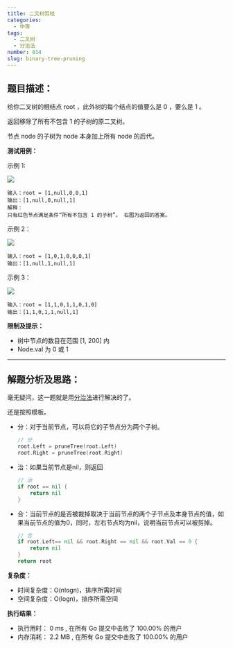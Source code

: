 ```yaml
---
title: 二叉树剪枝
categories:
  - 中等
tags:
  - 二叉树
  - 分治法
number: 814
slug: binary-tree-pruning
---
```



## 题目描述：

给你二叉树的根结点 root ，此外树的每个结点的值要么是 0 ，要么是 1 。

返回移除了所有不包含 1 的子树的原二叉树。

节点 node 的子树为 node 本身加上所有 node 的后代。

**测试用例：**

示例 1:

![](/img/leetcode/814二叉树剪枝/1028_2.png)
```
输入：root = [1,null,0,0,1]
输出：[1,null,0,null,1]
解释：
只有红色节点满足条件“所有不包含 1 的子树”。 右图为返回的答案。
```

示例 2：

![](/img/leetcode/814二叉树剪枝/1028_1.png) 
```
输入：root = [1,0,1,0,0,0,1]
输出：[1,null,1,null,1]
```

示例 3：

![](/img/leetcode/814二叉树剪枝/1028.png)
```
输入：root = [1,1,0,1,1,0,1,0]
输出：[1,1,0,1,1,null,1]
```

**限制及提示：**
- 树中节点的数目在范围 [1, 200] 内
- Node.val 为 0 或 1

---
## 解题分析及思路：

毫无疑问，这一题就是用[分治法](/dac)进行解决的了。


还是按照模板。

- 分：对于当前节点，可以将它的子节点分为两个子树。
    ```go
    // 分
    root.Left = pruneTree(root.Left)
    root.Right = pruneTree(root.Right)
    ```
- 治：如果当前节点是nil，则返回
    ```go
    // 治
    if root == nil {
        return nil
    }
    ```
- 合：当前节点的是否被裁掉取决于当前节点的两个子节点及本身节点的值，如果当前节点的值为0，同时，左右节点均为nil，说明当前节点可以被剪掉。
    ```go
    // 合
    if root.Left== nil && root.Right == nil && root.Val == 0 {
        return nil
    }
    return root
    ```

**复杂度：**
- 时间复杂度：O(nlogn)，排序所需时间
- 空间复杂度：O(logn)，排序所需空间

**执行结果：**

- 执行用时： 0 ms , 在所有 Go 提交中击败了 100.00% 的用户 
- 内存消耗： 2.2 MB , 在所有 Go 提交中击败了 100.00% 的用户
